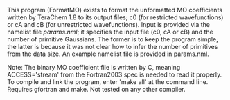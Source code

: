 This program (FormatMO) exists to format the unformatted MO coefficients written by TeraChem 1.8 to its output files; c0 (for restricted wavefunctions) or cA and cB (for unrestricted wavefunctions).
Input is provided via the namelist file *params.nml*; it specifies the input file (c0, cA or cB) and the number of primitive Gaussians.
The former is to keep the program simple, the latter is because it was not clear how to infer the number of primitives from the data size.
An example namelist file is provided in params.nml.

Note: The binary MO coefficient file is written by C, meaning ACCESS='stream' from the Fortran2003 spec is needed to read it properly.
To compile and link the program, enter 'make all' at the command line. Requires gfortran and make. Not tested on any other compiler.
